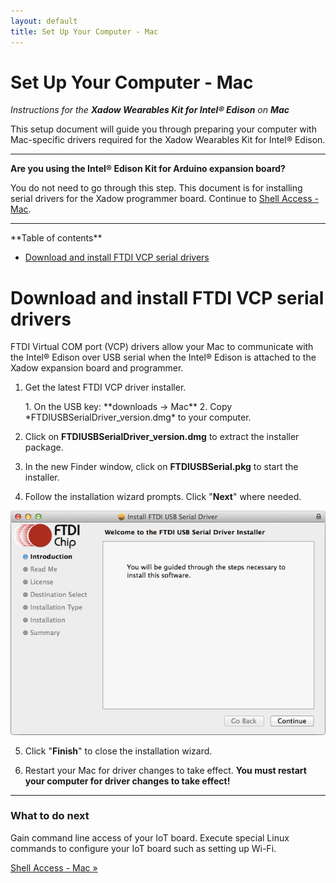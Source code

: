 ```yaml
---
layout: default
title: Set Up Your Computer - Mac
---
```


# Set Up Your Computer - Mac

_Instructions for the **Xadow Wearables Kit for Intel® Edison** on **Mac**_

This setup document will guide you through preparing your computer with Mac-specific drivers required for the Xadow Wearables Kit for Intel® Edison.

---

**Are you using the Intel® Edison Kit for Arduino expansion board?**

You do not need to go through this step. This document is for installing serial drivers for the Xadow programmer board. Continue to [Shell Access - Mac](../../shell_access/mac/index.html).

---

<div class="toc" markdown="1">
**Table of contents**

* [Download and install FTDI VCP serial drivers](#download-and-install-ftdi-vcp-serial-drivers)
</div>

# Download and install FTDI VCP serial drivers

FTDI Virtual COM port (VCP) drivers allow your Mac to communicate with the Intel® Edison over USB serial when the Intel® Edison is attached to the Xadow expansion board and programmer.

1. Get the latest FTDI VCP driver installer.

    <div class="callout goto" markdown="1">
    1. On the USB key: **downloads → Mac**
    2. Copy *FTDIUSBSerialDriver_version.dmg* to your computer.
    </div>

2. Click on **FTDIUSBSerialDriver_version.dmg** to extract the installer package.

3. In the new Finder window, click on **FTDIUSBSerial.pkg** to start the installer.

4. Follow the installation wizard prompts. Click "**Next**" where needed.

  ![FTDI USB Serial Driver installation wizard](images/ftdi_drivers-installer_wizard.png)

5. Click "**Finish**" to close the installation wizard.

6. Restart your Mac for driver changes to take effect. **You must restart your computer for driver changes to take effect!**

---

### What to do next

Gain command line access of your IoT board. Execute special Linux commands to configure your IoT board such as setting up Wi-Fi. 

[Shell Access - Mac »](../../shell_access/mac/index.html)